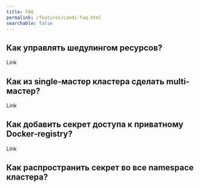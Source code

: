```yaml
---
title: FAQ
permalink: /features/candi-faq.html
searchable: false
---
```


## Как управлять шедулингом ресурсов?

Link

## Как из single-мастер кластера сделать multi-мастер?

Link

## Как добавить секрет доступа к приватному Docker-registry?

Link

## Как распространить секрет во все namespace кластера?
